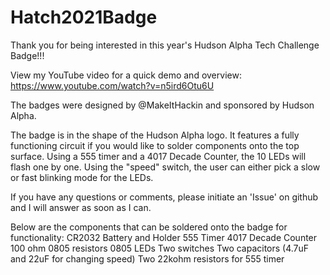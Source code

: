 # Hatch2021Badge

Thank you for being interested in this year's Hudson Alpha Tech Challenge Badge!!!  

View my YouTube video for a quick demo and overview:  
https://www.youtube.com/watch?v=n5ird6Otu6U

The badges were designed by @MakeItHackin and sponsored by Hudson Alpha.  

The badge is in the shape of the Hudson Alpha logo.  It features a fully functioning circuit if you would like to solder components onto the top surface.  Using a 555 timer and a 4017 Decade Counter, the 10 LEDs will flash one by one.  Using the "speed" switch, the user can either pick a slow or fast blinking mode for the LEDs.  

If you have any questions or comments, please initiate an 'Issue' on github and I will answer as soon as I can.

Below are the components that can be soldered onto the badge for functionality:
CR2032 Battery and Holder
555 Timer
4017 Decade Counter
100 ohm 0805 resistors 
0805 LEDs
Two switches
Two capacitors (4.7uF and 22uF for changing speed)
Two 22kohm resistors for 555 timer
